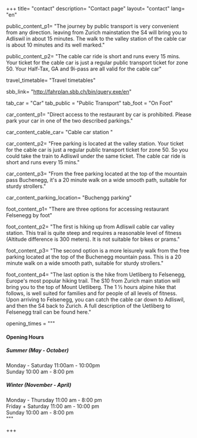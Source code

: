 +++
title= "contact"
description= "Contact page"
layout= "contact"
lang= "en"

public_content_p1= "The journey by public transport is very convenient from any direction. leaving from Zurich mainstation the S4 will bring you to Adliswil in about 15 minutes. The walk to the valley station of the cable car is about 10 minutes and its well marked."

public_content_p2= "The cable car ride is short and runs every 15 mins. Your ticket for the cable car is just a regular public transport ticket for zone 50. Your Half-Tax, GA and 9i-pass are all valid for the cable car"

travel_timetable= "Travel timetables"

sbb_link= "http://fahrplan.sbb.ch/bin/query.exe/en"

tab_car = "Car"
tab_public = "Public Transport"
tab_foot = "On Foot"

car_content_p1= "Direct access to the restaurant by car is prohibited. Please park your car in one of the two described parkings."

car_content_cable_car= "Cable car station "

car_content_p2= "Free parking is located at the valley station. Your ticket for the cable car is just a regular public transport ticket for zone 50. So you could take the train to Adliswil under the same ticket. The cable car ride is short and runs every 15 mins."

car_content_p3= "From the free parking located at the top of the mountain pass Buchenegg, it's a 20 minute walk on a wide smooth path, suitable for sturdy strollers."

car_content_parking_location= "Buchengg parking"

foot_content_p1= "There are three options for accessing restaurant Felsenegg by foot" 

foot_content_p2= "The first is hiking up from Adliswil cable car valley station. This trail is quite steep and requires a reasonable level of fitness (Altitude difference is 300 meters). It is not suitable for bikes or prams."

foot_content_p3= "The second option is a more leisurely walk from the free parking located at the top of the Buchenegg mountain pass. This is a 20 minute walk on a wide smooth path, suitable for sturdy strollers." 

foot_content_p4= "The last option is the hike from Uetliberg to Felsenegg, Europe's most popular hiking trail. The S10 from Zurich main station will bring you to the top of Mount Uetliberg. The 1 ½ hours alpine hike that follows, is well suited for families and for people of all levels of fitness. Upon arriving to Felsenegg, you can catch the cable car down to Adliswil, and then the S4 back to Zurich. A full description of the Uetliberg to Felsenegg trail can be found here."

opening_times = """

#### Opening Hours

##### Summer (May - October)
Monday - Saturday  11:00am - 10:00pm  
Sunday 10:00 am - 8:00 pm    

##### Winter (November - April)
Monday - Thursday	11:00 am - 8:00 pm  
Friday + Saturday	11:00 am - 10:00 pm   
Sunday	10:00 am - 8:00 pm   
"""


+++